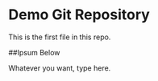 # Demo Git Repository

This is the first file in this repo.

##Ipsum Below

Whatever you want, type here.